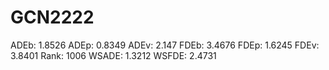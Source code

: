 # GCN2222

ADEb: 1.8526
ADEp: 0.8349
ADEv: 2.147
FDEb: 3.4676
FDEp: 1.6245
FDEv: 3.8401
Rank: 1006
WSADE: 1.3212
WSFDE: 2.4731